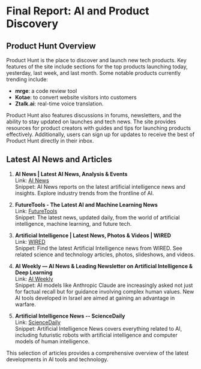 # Final Report: AI and Product Discovery

## Product Hunt Overview
Product Hunt is the place to discover and launch new tech products. Key features of the site include sections for the top products launching today, yesterday, last week, and last month. Some notable products currently trending include:
- **mrge**: a code review tool
- **Kotae**: to convert website visitors into customers
- **Ztalk.ai**: real-time voice translation.

Product Hunt also features discussions in forums, newsletters, and the ability to stay updated on launches and tech news. The site provides resources for product creators with guides and tips for launching products effectively. Additionally, users can sign up for updates to receive the best of Product Hunt directly in their inbox.

## Latest AI News and Articles
1. **AI News | Latest AI News, Analysis & Events**  
   Link: [AI News](https://www.artificialintelligence-news.com/)  
   Snippet: AI News reports on the latest artificial intelligence news and insights. Explore industry trends from the frontline of AI.

2. **FutureTools - The Latest AI and Machine Learning News**  
   Link: [FutureTools](https://www.futuretools.io/news)  
   Snippet: The latest news, updated daily, from the world of artificial intelligence, machine learning, and future tech.

3. **Artificial Intelligence | Latest News, Photos & Videos | WIRED**  
   Link: [WIRED](https://www.wired.com/tag/artificial-intelligence/)  
   Snippet: Find the latest Artificial Intelligence news from WIRED. See related science and technology articles, photos, slideshows, and videos.

4. **AI Weekly — AI News & Leading Newsletter on Artificial Intelligence & Deep Learning**  
   Link: [AI Weekly](https://aiweekly.co/)  
   Snippet: AI models like Anthropic Claude are increasingly asked not just for factual recall but for guidance involving complex human values. New AI tools developed in Israel are aimed at gaining an advantage in warfare.

5. **Artificial Intelligence News -- ScienceDaily**  
   Link: [ScienceDaily](https://www.sciencedaily.com/news/computers_math/artificial_intelligence/)  
   Snippet: Artificial Intelligence News covers everything related to AI, including futuristic robots with artificial intelligence and computer models of human intelligence.

This selection of articles provides a comprehensive overview of the latest developments in AI tools and technology.